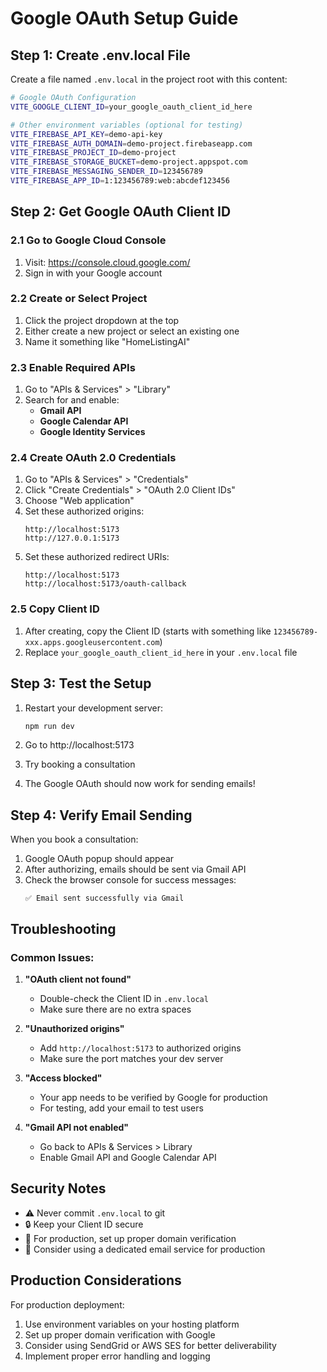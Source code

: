 # Google OAuth Setup Guide

## Step 1: Create .env.local File

Create a file named `.env.local` in the project root with this content:

```bash
# Google OAuth Configuration
VITE_GOOGLE_CLIENT_ID=your_google_oauth_client_id_here

# Other environment variables (optional for testing)
VITE_FIREBASE_API_KEY=demo-api-key
VITE_FIREBASE_AUTH_DOMAIN=demo-project.firebaseapp.com
VITE_FIREBASE_PROJECT_ID=demo-project
VITE_FIREBASE_STORAGE_BUCKET=demo-project.appspot.com
VITE_FIREBASE_MESSAGING_SENDER_ID=123456789
VITE_FIREBASE_APP_ID=1:123456789:web:abcdef123456
```

## Step 2: Get Google OAuth Client ID

### 2.1 Go to Google Cloud Console
1. Visit: https://console.cloud.google.com/
2. Sign in with your Google account

### 2.2 Create or Select Project
1. Click the project dropdown at the top
2. Either create a new project or select an existing one
3. Name it something like "HomeListingAI"

### 2.3 Enable Required APIs
1. Go to "APIs & Services" > "Library"
2. Search for and enable:
   - **Gmail API**
   - **Google Calendar API**
   - **Google Identity Services**

### 2.4 Create OAuth 2.0 Credentials
1. Go to "APIs & Services" > "Credentials"
2. Click "Create Credentials" > "OAuth 2.0 Client IDs"
3. Choose "Web application"
4. Set these authorized origins:
   ```
   http://localhost:5173
   http://127.0.0.1:5173
   ```
5. Set these authorized redirect URIs:
   ```
   http://localhost:5173
   http://localhost:5173/oauth-callback
   ```

### 2.5 Copy Client ID
1. After creating, copy the Client ID (starts with something like `123456789-xxx.apps.googleusercontent.com`)
2. Replace `your_google_oauth_client_id_here` in your `.env.local` file

## Step 3: Test the Setup

1. Restart your development server:
   ```bash
   npm run dev
   ```

2. Go to http://localhost:5173
3. Try booking a consultation
4. The Google OAuth should now work for sending emails!

## Step 4: Verify Email Sending

When you book a consultation:
1. Google OAuth popup should appear
2. After authorizing, emails should be sent via Gmail API
3. Check the browser console for success messages:
   ```
   ✅ Email sent successfully via Gmail
   ```

## Troubleshooting

### Common Issues:

1. **"OAuth client not found"**
   - Double-check the Client ID in `.env.local`
   - Make sure there are no extra spaces

2. **"Unauthorized origins"**
   - Add `http://localhost:5173` to authorized origins
   - Make sure the port matches your dev server

3. **"Access blocked"**
   - Your app needs to be verified by Google for production
   - For testing, add your email to test users

4. **"Gmail API not enabled"**
   - Go back to APIs & Services > Library
   - Enable Gmail API and Google Calendar API

## Security Notes

- ⚠️ Never commit `.env.local` to git
- 🔒 Keep your Client ID secure
- 🎯 For production, set up proper domain verification
- 📧 Consider using a dedicated email service for production

## Production Considerations

For production deployment:
1. Use environment variables on your hosting platform
2. Set up proper domain verification with Google
3. Consider using SendGrid or AWS SES for better deliverability
4. Implement proper error handling and logging
